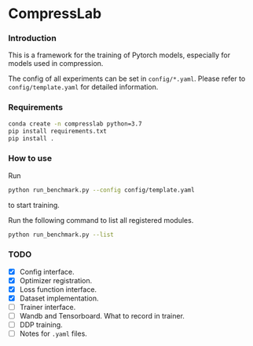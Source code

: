 # CompressLab
### Introduction
This is a framework for the training of Pytorch models, especially for models used in compression.


<!-- `registry` is used to dynamically initialize all classes from the config in `yaml` files. See `utils/registry.py` for more information.  -->


The config of all experiments can be set in `config/*.yaml`. Please refer to `config/template.yaml` for detailed information.

### Requirements

```bash
conda create -n compresslab python=3.7
pip install requirements.txt
pip install .
```


### How to use

Run
```bash
python run_benchmark.py --config config/template.yaml
```
to start training.

Run the following command to list all registered modules.
```bash
python run_benchmark.py --list
```



### TODO
- [x] Config interface.
- [x] Optimizer registration.
- [x] Loss function interface.
- [x] Dataset implementation.
- [ ] Trainer interface.
- [ ] Wandb and Tensorboard. What to record in trainer.
- [ ] DDP training.
- [ ] Notes for `.yaml` files.